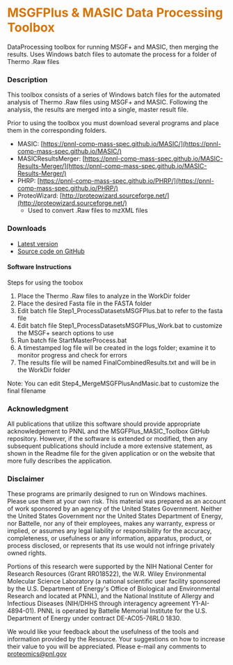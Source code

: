 # __<span style="color:#D57500">MSGFPlus & MASIC Data Processing Toolbox</span>__
DataProcessing toolbox for running MSGF+ and MASIC, then merging the results. Uses Windows batch files to automate the process for a folder of Thermo .Raw files

### Description
This toolbox consists of a series of Windows batch files for the automated analysis of Thermo .Raw files using MSGF+ and MASIC. Following the analysis, the results are merged into a single, master result file.

Prior to using the toolbox you must download several programs and place them in the corresponding folders.

* MASIC: [https://pnnl-comp-mass-spec.github.io/MASIC/](https://pnnl-comp-mass-spec.github.io/MASIC/)
* MASICResultsMerger: [https://pnnl-comp-mass-spec.github.io/MASIC-Results-Merger/](https://pnnl-comp-mass-spec.github.io/MASIC-Results-Merger/)
* PHRP: [https://pnnl-comp-mass-spec.github.io/PHRP/](https://pnnl-comp-mass-spec.github.io/PHRP/)
* ProteoWizard: [http://proteowizard.sourceforge.net/](http://proteowizard.sourceforge.net/)
  * Used to convert .Raw files to mzXML files

### Downloads
* [Latest version](https://github.com/PNNL-Comp-Mass-Spec/MSGFPlus_MASIC_Toolbox/releases/latest)
* [Source code on GitHub](https://github.com/PNNL-Comp-Mass-Spec/MSGFPlus_MASIC_Toolbox)

#### Software Instructions
Steps for using the toobox

1. Place the Thermo .Raw files to analyze in the WorkDir folder
2. Place the desired Fasta file in the FASTA folder
3. Edit batch file Step1_ProcessDatasetsMSGFPlus.bat to refer to the fasta file
4. Edit batch file Step1_ProcessDatasetsMSGFPlus_Work.bat to customize the MSGF+ search options to use
5. Run batch file StartMasterProcess.bat
6. A timestamped log file will be created in the logs folder; examine it to monitor progress and check for errors
7. The results file will be named FinalCombinedResults.txt and will be in the WorkDir folder

Note: You can edit Step4_MergeMSGFPlusAndMasic.bat to customize the final filename

### Acknowledgment

All publications that utilize this software should provide appropriate acknowledgement to PNNL and the MSGFPlus_MASIC_Toolbox GitHub repository. However, if the software is extended or modified, then any subsequent publications should include a more extensive statement, as shown in the Readme file for the given application or on the website that more fully describes the application.

### Disclaimer

These programs are primarily designed to run on Windows machines. Please use them at your own risk. This material was prepared as an account of work sponsored by an agency of the United States Government. Neither the United States Government nor the United States Department of Energy, nor Battelle, nor any of their employees, makes any warranty, express or implied, or assumes any legal liability or responsibility for the accuracy, completeness, or usefulness or any information, apparatus, product, or process disclosed, or represents that its use would not infringe privately owned rights.

Portions of this research were supported by the NIH National Center for Research Resources (Grant RR018522), the W.R. Wiley Environmental Molecular Science Laboratory (a national scientific user facility sponsored by the U.S. Department of Energy's Office of Biological and Environmental Research and located at PNNL), and the National Institute of Allergy and Infectious Diseases (NIH/DHHS through interagency agreement Y1-AI-4894-01). PNNL is operated by Battelle Memorial Institute for the U.S. Department of Energy under contract DE-AC05-76RL0 1830.

We would like your feedback about the usefulness of the tools and information provided by the Resource. Your suggestions on how to increase their value to you will be appreciated. Please e-mail any comments to proteomics@pnl.gov

